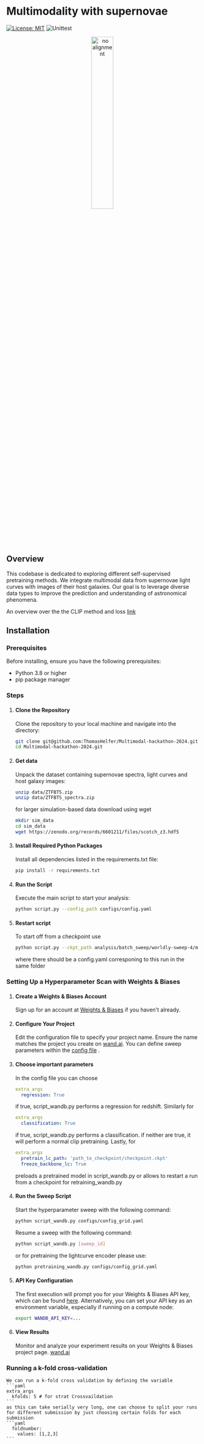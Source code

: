 # Multimodality with supernovae 

[![License: MIT](https://img.shields.io/badge/License-MIT-red.svg)](https://opensource.org/licenses/MIT)
![Unittest](https://github.com/ThomasHelfer/multimodal-supernovae/actions/workflows/actions.yml/badge.svg)

<p align="center">
    <img src="https://github.com/ThomasHelfer/multimodal-supernovae/blob/main/imgs/logo_cropped.png" alt="no alignment" width="34%" height="auto"/>
</p>

## Overview
This codebase is dedicated to exploring different self-supervised pretraining methods. We integrate multimodal data from supernovae light curves with images of their host galaxies. Our goal is to leverage diverse data types to improve the prediction and understanding of astronomical phenomena. 

An overview over the the CLIP method and loss [link](https://lilianweng.github.io/posts/2021-05-31-contrastive/) 


## Installation

### Prerequisites
Before installing, ensure you have the following prerequisites:
- Python 3.8 or higher
- pip package manager

### Steps
1. #### Clone the Repository
   Clone the repository to your local machine and navigate into the directory:
   ```bash
   git clone git@github.com:ThomasHelfer/Multimodal-hackathon-2024.git
   cd Multimodal-hackathon-2024.git
   ```

2. #### Get data
   Unpack the dataset containing supernovae spectra, light curves and host galaxy images:
   ```bash
   unzip data/ZTFBTS.zip
   unzip data/ZTFBTS_spectra.zip   
   ```
   for larger simulation-based data download using wget 
   ```bash
   mkdir sim_data
   cd sim_data
   wget https://zenodo.org/records/6601211/files/scotch_z3.hdf5
   ```
  
4. #### Install Required Python Packages
   Install all dependencies listed in the requirements.txt file:
   ```bash
   pip install -r requirements.txt 
   ```

5. #### Run the Script
   Execute the main script to start your analysis:
   ```bash
   python script.py --config_path configs/config.yaml
   ```
6. #### Restart script
   To start off from a checkpoint use 
   ```bash
   python script.py --ckpt_path analysis/batch_sweep/worldly-sweep-4/model.ckpt
   ```
   where there should be a config.yaml corresponing to this run in the same folder
   
### Setting Up a Hyperparameter Scan with Weights & Biases

1. #### Create a Weights & Biases Account
   Sign up for an account at [Weights & Biases]((https://wandb.ai)) if you haven't already.
2. #### Configure Your Project
   Edit the configuration file to specify your project name. Ensure the name matches the project you create on [wand.ai](https://wandb.a). You can define sweep parameters within the [config file](https://github.com/ThomasHelfer/Multimodal-hackathon-2024/blob/main/configs/config_grid.yaml) .
3. #### Choose important parameters
   In the config file you can choose
   ```yaml
   extra_args
     regression: True
   ```
   if true, script_wandb.py performs a regression for redshift.
   Similarly for
   ```yaml
   extra_args
     classification: True
   ```
   if true, script_wandb.py performs a classification.
   if neither are true, it will perform a normal clip pretraining.
   Lastly, for
   ```yaml
   extra_args
     pretrain_lc_path: 'path_to_checkpoint/checkpoint.ckpt'
     freeze_backbone_lc: True
   ```
   preloads a pretrained model in script_wandb.py or allows to restart a run from a checkpoint for retraining_wandb.py
5. #### Run the Sweep Script
   Start the hyperparameter sweep with the following command:
   ```bash
   python script_wandb.py configs/config_grid.yaml 
   ```
   Resume a sweep with the following command:
   ```bash
   python script_wandb.py [sweep_id]
   ```
   or for pretraining the lightcurve encoder please use:
   ```bash
   python pretraining_wandb.py configs/config_grid.yaml
   ```
6. #### API Key Configuration
   The first execution will prompt you for your Weights & Biases API key, which can be found [here]([https://wandb.ai](https://wandb.ai/authorize)https://wandb.ai/authorize). 
 Alternatively, you can set your API key as an environment variable, especially if running on a compute node:
      ```bash
   export WANDB_API_KEY=...
   ```
7. #### View Results
   Monitor and analyze your experiment results on your Weights & Biases project page. [wand.ai](https://wandb.ai)

### Running a k-fold cross-validation
    We can run a k-fold cross validation by defining the variable 
    ```yaml
    extra_args
      kfolds: 5 # for strat Crossvaildation
    ```
    as this can take serially very long, one can choose to split your runs for different submission by just choosing certain folds for each submission
    ```yaml  
      foldnumber:
        values: [1,2,3]
    ```


